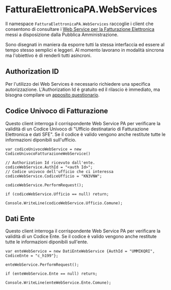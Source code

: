 # FatturaElettronicaPA.WebServices
Il namespace `FatturaElettronicaPA.WebServices` raccoglie i client che
consentono di consultare i [Web Service per la Fatturazione Elettronica][1]
messi a disposizione dalla Pubblica Amministrazione. 

Sono disegnati in maniera da esporre tutti la stessa interfaccia ed essere al
tempo stesso semplici e leggeri. Al momento lavorano in modalità sincrona ma
l'obiettivo è di renderli tutti asincroni.

## Authorization ID
Per l'utilizzo dei Web Services è necessario richiedere una specifica
autorizzazione. L'Authorization Id è gratuito ed il rilascio è immediato, ma
bisogna compilare un [apposito questionario][2]. 

## Codice Univoco di Fatturazione
Questo client interroga il corrispondente Web Service PA per verificare la
validità di un Codice Univoco di "Ufficio destinatario di Fatturazione
Elettronica e dati SFE". Se il codice è valido vengono anche restitute tutte le
informazioni diponibili sull'ufficio.

    var codiceUnivocoWebService = new CodiceUnivocoFatturazioneWebService()

    // Authorization Id ricevuto dall'ente.
    codiceWebService.AuthId = "<auth Id>";
    // Codice univoco dell'ufficio che ci interessa
    codiceWebService.CodiceUfficio = "KN3VNW";

    codiceWebService.PerformRequest();

    if (codiceWebService.Ufficio == null) return;

    Console.WriteLine(codiceWebService.Ufficio.Comune);

## Dati Ente
Questo client interroga il corrispondente Web Service PA per verificare la
validità di un Codice Ente. Se il codice è valido vengono anche restitute tutte
le informazioni diponibili sull'ente.

    var enteWebService = new DatiEnteWebService {AuthId = "UMMIKQRI", CodiceEnte = "c_h199"};

    enteWebService.PerformRequest();
    
    if (enteWebService.Ente == null) return;

    Console.WriteLine(enteWebService.Ente.Comune);

[1]: http://www.indicepa.gov.it/documentale/webservices.php
[2]: http://www.indicepa.gov.it/registr-user-ws/ws-registrazione-start.php
